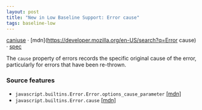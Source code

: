 ```yaml
---
layout: post
title: "New in Low Baseline Support: Error cause"
tags: baseline-low
---
```


[caniuse](https://caniuse.com/?search=error-cause) · [mdn](https://developer.mozilla.org/en-US/search?q=Error cause) · [spec](['https://tc39.es/ecma262/multipage/fundamental-objects.html#sec-installerrorcause'])

The `cause` property of errors records the specific original cause of the error, particularly for errors that have been re-thrown.

### Source features

- ``javascript.builtins.Error.Error.options_cause_parameter`` [[mdn]](https://developer.mozilla.org/en-US/search?q=javascript.builtins.Error.Error.options_cause_parameter)
- ``javascript.builtins.Error.cause`` [[mdn]](https://developer.mozilla.org/en-US/search?q=javascript.builtins.Error.cause)
